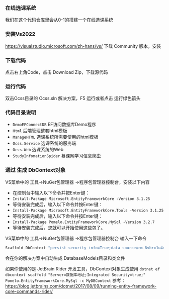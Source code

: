 ### 在线选课系统

我们在这个代码仓库里会从0-1的搭建一个在线选课系统

### 安装Vs2022
https://visualstudio.microsoft.com/zh-hans/vs/   下载 Community 版本，安装

### 下载代码
点击右上角Code，点击 Download Zip，下载源代码

### 运行代码
双击Ocss目录的 Ocss.sln 解决方案，F5 运行或者点击 运行绿色箭头

### 代码目录说明

- `DemoEFConnectDB` EF访问数据库Demo程序
- `Html` 后端管理整套html模板
- `ManageHTML` 选课系统所需要使用的html模板
- `Ocss.Service` 选课系统的服务端
- `Ocss.Web` 选课系统的Web
- `StudyInfomationSpider` 慕课网学习信息爬虫



### 通过 生成 DbContext对象
VS菜单中的 工具->NuGet包管理器 ->程序包管理器控制台，安装以下内容

- 在控制台中输入以下命令并按Enter键：
- `Install-Package Microsoft.EntityFrameworkCore -Version 3.1.25`
- 等待安装完成后，输入以下命令并按Enter键：
- `Install-Package Microsoft.EntityFrameworkCore.Tools -Version 3.1.25`
- 等待安装完成后，输入以下命令并按Enter键：
- `Install-Package Pomelo.EntityFrameworkCore.MySql -Version 3.2.7`
- 等待安装完成后，您就可以开始使用这些包了。

VS菜单中的 工具->NuGet包管理器 ->程序包管理器控制台 输入一下命令
```C#
Scaffold-DbContext "persist security info=True;data source=rm-8vbrx1u4mnqb94o2h2o.rwlb.zhangbei.rds.aliyuncs.com;port=3306;initial catalog=04010018;user id=student;password=student;character set=utf8;allow zero datetime=true;convert zero datetime=true;pooling=true;maximumpoolsize=3000" Pomelo.EntityFrameworkCore.MySql -OutputDir DatabaseModels
```

会在你的解决方案中自动生成 DatabaseModels目录和类文件

如果你使用的是 JetBrain Rider 开发工具，DbContext对象生成使用
```dotnet ef dbcontext scaffold "Server=数据库地址;Integrated Security=true;" Pomelo.EntityFrameworkCore.MySql -c MyDBContext```
参考：https://blog.jetbrains.com/dotnet/2017/08/09/running-entity-framework-core-commands-rider/
